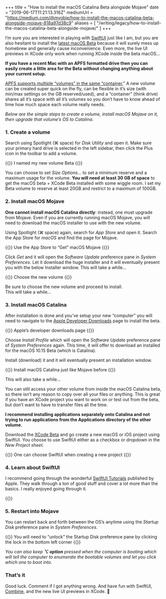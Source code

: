 +++
title = "How to install the macOS Catalina Beta alongside Mojave"
date = "2019-06-17T11:21:13.316Z"
mediumUrl = "https://medium.com/@myobie/how-to-install-the-macos-catalina-beta-alongside-mojave-818a97d38c9"
aliases = [
  "/writing/legacy/how-to-install-the-macos-catalina-beta-alongside-mojave/"
]
+++

I’m sure you are interested in playing with [SwiftUI](https://developer.apple.com/documentation/swiftui) just like I am, but you are also hesitant to install the [latest macOS Beta](https://www.apple.com/macos/catalina-preview/) because it will surely mess up homebrew and generally cause inconvenience.  Even more, the live UI previews in XCode only work when running XCode inside the beta macOS…

**If you have a recent Mac with an APFS formatted drive then you can easily create a little area for the Beta without changing anything about your current setup.**

[APFS supports multiple “volumes” in the same “container.](https://www.macobserver.com/tips/deep-dive/apfs-faq-partitions-volumes-afps-containers/)” A new volume can be created super quick on the fly, can be flexible in it’s size (with min/max settings on the GB reserved/used), and a “container” (think drive) shares all it’s space with all it’s volumes so you don’t have to know ahead of time how much space each volume really needs.

_Below are the simple steps to create a volume, install macOS Mojave on it, then upgrade that volume’s OS to Catalina._

### 1. Create a volume

Search using Spotlight (⌘ space) for _Disk Utility_ and open it. Make sure your primary hard drive is selected in the left sidebar, then click the Plus icon in the toolbar to add a volume.

{{<fig src="1-XDH849DbmTwKvr5SON076A.png" alt="Screenshot of Disk Utility showing a sheet to Add APFS volume to container">}}
I named my new volume Beta
{{</fig>}}

You can choose to set _Size Options…_ to set a minimum reserve and a maximum usage for the volume. **You will need at least 30 GB of space** to get the macOS beta + XCode Beta installed with some wiggle room. I set my Beta volume to reserve at least 20GB and restrict to a maximum of 100GB.

### 2. Install macOS Mojave

**One cannot install macOS Catalina directly**: instead, one must upgrade from Mojave. Even if you are currently running macOS Mojave, you will need to download the macOS installer to use with the new volume.

Using Spotlight (⌘ space) again, search for _App Store_ and open it. Search the App Store for _macOS_ and find the page for Mojave.

{{<fig src="1-lbKgsosyxa7B6EmXbQdtqQ.png" alt="Screenshot of the macOS App Store app listing for macOS Mojave">}}
Use the App Store to “Get” macOS Mojave
{{</fig>}}

Click _Get_ and it will open the _Software Update_ preference pane in _System Preferences_. Let it download the huge installer and it will eventually present you with the below Installer window. This will take a while…

{{<fig src="1-Qbxuad8OQl6CjgB9YCnZaA.png" alt="Screenshot of the macOS installer with the ability to select the destination volume">}}
Choose the new volume
{{</fig>}}

Be sure to choose the new volume and proceed to install.   
This will take a while…

### 3. Install macOS Catalina

After installation is done and you’ve setup your new “computer” you will need to navigate to the [Apple Developer Downloads](https://developer.apple.com/download/) page to install the beta.

{{<fig src="1-UJ8lu3LY-vtBAL0mf6IEGQ.png" alt="Screenshot of Apple's Beta Software Downloads webpage">}}
Apple’s developer downloads page
{{</fig>}}

Choose _Install Profile_ which will open the _Software Update_ preference pane of _System Preferences_ again. This time, it will offer to download an installed for the macOS 10.15 Beta (which is Catalina).

Install (download) it and it will eventually present an installation window.

{{<fig src="1-5PSZ8X5F2F_KXuMe-MhGDw.png" alt="Screenshot of the macOS installer">}}
Install macOS Catalina just like Mojave before
{{</fig>}}

This will also take a while…

You can still access your other volume from inside the macOS Catalina beta, so there isn’t any reason to copy over all your files or anything. This is great if you have an XCode project you want to work on or test out from the beta, but don’t want to have to transfer files all the time.

**I recommend installing applications separately onto Catalina and not trying to run applications from the Applications directory of the other volume.**

Download the [XCode Beta](https://developer.apple.com/download/#app) and go create a new macOS or iOS project using SwiftUI. You choose to use SwiftUI either as a checkbox or dropdown in the _New Project sheet_.

{{<fig src="1-qT-FmZHbCJfnYXSD4ueEkw.png" alt="Screenshot of Xcode with a panel for creating a new project">}}
One can choose SwiftUI when creating a new project
{{</fig>}}

### 4. Learn about SwiftUI

I recommend going through the wonderful [SwiftUI Tutorials](https://developer.apple.com/tutorials/swiftui/tutorials) published by Apple. They walk through a ton of good stuff and cover a lot more than the basics. I really enjoyed going through it.

{{<fig src="1-3b9HsS6TTn1kDt7AnGiOBA.png" alt="Screenshot of the Learn to Make Apps with SwiftUI webpage" />}}

### 5. Restart into Mojave

You can restart back and forth between the OS’s anytime using the _Startup Disk_ preference pane in _System Preferences_.

{{<fig src="1-BS9gN8E59TmcumZPRxxlrg.png" alt="Screenshot of the Startup Disk preference pane">}}
You will need to “unlock” the Startup Disk preference pane by clicking the lock in the bottom left corner
{{</fig>}}

_You can also keep_ **_⌥ option_** _pressed when the computer is booting which will tell the computer to enumerate the bootable volumes and let you click which one to boot into._

### That’s it

Good luck. Comment if I got anything wrong. And have fun with SwiftUI, [Combine](https://developer.apple.com/documentation/combine), and the new live UI previews in XCode. 🤖